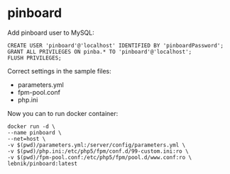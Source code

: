 # pinboard

Add pinboard user to MySQL:
```
CREATE USER 'pinboard'@'localhost' IDENTIFIED BY 'pinboardPassword';
GRANT ALL PRIVILEGES ON pinba.* TO 'pinboard'@'localhost';
FLUSH PRIVILEGES;
```

Correct settings in the sample files:

- parameters.yml
- fpm-pool.conf
- php.ini

Now you can to run docker container:
```
docker run -d \
--name pinboard \
--net=host \
-v $(pwd)/parameters.yml:/server/config/parameters.yml \
-v $(pwd)/php.ini:/etc/php5/fpm/conf.d/99-custom.ini:ro \
-v $(pwd)/fpm-pool.conf:/etc/php5/fpm/pool.d/www.conf:ro \
lebnik/pinboard:latest
```
